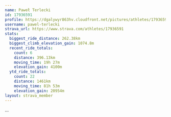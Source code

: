 ```yaml
---
name: Paweł Terlecki
id: 17936591
profile: https://dgalywyr863hv.cloudfront.net/pictures/athletes/17936591/5577025/4/large.jpg
username: pawel-terlecki
strava_url: https://www.strava.com/athletes/17936591
stats:
  biggest_ride_distance: 262.38km
  biggest_climb_elevation_gain: 1074.8m
  recent_ride_totals:
    count: 6
    distance: 396.13km
    moving_time: 19h 27m
    elevation_gain: 4100m
  ytd_ride_totals:
    count: 22
    distance: 1461km
    moving_time: 81h 53m
    elevation_gain: 20954m
layout: strava_member
--- 
```

...
